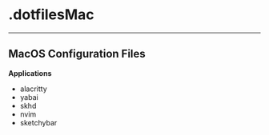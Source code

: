 # .dotfilesMac

---

## MacOS Configuration Files

**Applications**
- alacritty
- yabai
- skhd
- nvim
- sketchybar
